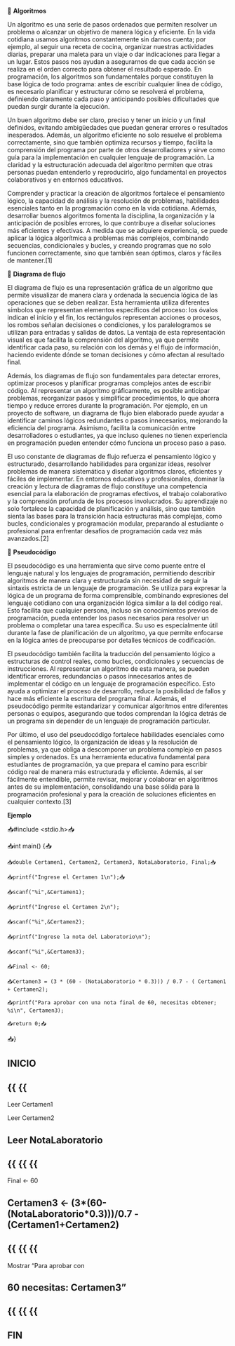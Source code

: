 
🧩 **Algoritmos**

Un algoritmo es una serie de pasos ordenados que permiten resolver un problema o alcanzar un objetivo de manera lógica y eficiente. En la vida cotidiana usamos algoritmos constantemente sin darnos cuenta; por ejemplo, al seguir una receta de cocina, organizar nuestras actividades diarias, preparar una maleta para un viaje o dar indicaciones para llegar a un lugar. Estos pasos nos ayudan a asegurarnos de que cada acción se realiza en el orden correcto para obtener el resultado esperado. En programación, los algoritmos son fundamentales porque constituyen la base lógica de todo programa: antes de escribir cualquier línea de código, es necesario planificar y estructurar cómo se resolverá el problema, definiendo claramente cada paso y anticipando posibles dificultades que puedan surgir durante la ejecución.

Un buen algoritmo debe ser claro, preciso y tener un inicio y un final definidos, evitando ambigüedades que puedan generar errores o resultados inesperados. Además, un algoritmo eficiente no solo resuelve el problema correctamente, sino que también optimiza recursos y tiempo, facilita la comprensión del programa por parte de otros desarrolladores y sirve como guía para la implementación en cualquier lenguaje de programación. La claridad y la estructuración adecuada del algoritmo permiten que otras personas puedan entenderlo y reproducirlo, algo fundamental en proyectos colaborativos y en entornos educativos.

Comprender y practicar la creación de algoritmos fortalece el pensamiento lógico, la capacidad de análisis y la resolución de problemas, habilidades esenciales tanto en la programación como en la vida cotidiana. Además, desarrollar buenos algoritmos fomenta la disciplina, la organización y la anticipación de posibles errores, lo que contribuye a diseñar soluciones más eficientes y efectivas. A medida que se adquiere experiencia, se puede aplicar la lógica algorítmica a problemas más complejos, combinando secuencias, condicionales y bucles, y creando programas que no solo funcionen correctamente, sino que también sean óptimos, claros y fáciles de mantener.[1]

🔄 **Diagrama de flujo**

El diagrama de flujo es una representación gráfica de un algoritmo que permite visualizar de manera clara y ordenada la secuencia lógica de las operaciones que se deben realizar. Esta herramienta utiliza diferentes símbolos que representan elementos específicos del proceso: los óvalos indican el inicio y el fin, los rectángulos representan acciones o procesos, los rombos señalan decisiones o condiciones, y los paralelogramos se utilizan para entradas y salidas de datos. La ventaja de esta representación visual es que facilita la comprensión del algoritmo, ya que permite identificar cada paso, su relación con los demás y el flujo de información, haciendo evidente dónde se toman decisiones y cómo afectan al resultado final.

Además, los diagramas de flujo son fundamentales para detectar errores, optimizar procesos y planificar programas complejos antes de escribir código. Al representar un algoritmo gráficamente, es posible anticipar problemas, reorganizar pasos y simplificar procedimientos, lo que ahorra tiempo y reduce errores durante la programación. Por ejemplo, en un proyecto de software, un diagrama de flujo bien elaborado puede ayudar a identificar caminos lógicos redundantes o pasos innecesarios, mejorando la eficiencia del programa. Asimismo, facilita la comunicación entre desarrolladores o estudiantes, ya que incluso quienes no tienen experiencia en programación pueden entender cómo funciona un proceso paso a paso.

El uso constante de diagramas de flujo refuerza el pensamiento lógico y estructurado, desarrollando habilidades para organizar ideas, resolver problemas de manera sistemática y diseñar algoritmos claros, eficientes y fáciles de implementar. En entornos educativos y profesionales, dominar la creación y lectura de diagramas de flujo constituye una competencia esencial para la elaboración de programas efectivos, el trabajo colaborativo y la comprensión profunda de los procesos involucrados. Su aprendizaje no solo fortalece la capacidad de planificación y análisis, sino que también sienta las bases para la transición hacia estructuras más complejas, como bucles, condicionales y programación modular, preparando al estudiante o profesional para enfrentar desafíos de programación cada vez más avanzados.[2]

💬 **Pseudocódigo**

El pseudocódigo es una herramienta que sirve como puente entre el lenguaje natural y los lenguajes de programación, permitiendo describir algoritmos de manera clara y estructurada sin necesidad de seguir la sintaxis estricta de un lenguaje de programación. Se utiliza para expresar la lógica de un programa de forma comprensible, combinando expresiones del lenguaje cotidiano con una organización lógica similar a la del código real. Esto facilita que cualquier persona, incluso sin conocimientos previos de programación, pueda entender los pasos necesarios para resolver un problema o completar una tarea específica. Su uso es especialmente útil durante la fase de planificación de un algoritmo, ya que permite enfocarse en la lógica antes de preocuparse por detalles técnicos de codificación.

El pseudocódigo también facilita la traducción del pensamiento lógico a estructuras de control reales, como bucles, condicionales y secuencias de instrucciones. Al representar un algoritmo de esta manera, se pueden identificar errores, redundancias o pasos innecesarios antes de implementar el código en un lenguaje de programación específico. Esto ayuda a optimizar el proceso de desarrollo, reduce la posibilidad de fallos y hace más eficiente la escritura del programa final. Además, el pseudocódigo permite estandarizar y comunicar algoritmos entre diferentes personas o equipos, asegurando que todos comprendan la lógica detrás de un programa sin depender de un lenguaje de programación particular.

Por último, el uso del pseudocódigo fortalece habilidades esenciales como el pensamiento lógico, la organización de ideas y la resolución de problemas, ya que obliga a descomponer un problema complejo en pasos simples y ordenados. Es una herramienta educativa fundamental para estudiantes de programación, ya que prepara el camino para escribir código real de manera más estructurada y eficiente. Además, al ser fácilmente entendible, permite revisar, mejorar y colaborar en algoritmos antes de su implementación, consolidando una base sólida para la programación profesional y para la creación de soluciones eficientes en cualquier contexto.[3]



**Ejemplo**


📥#include <stdio.h>📥

📥int main() {📥
    
    📥double Certamen1, Certamen2, Certamen3, NotaLaboratorio, Final;📥
    
    📥printf("Ingrese el Certamen 1\n");📥
    
    📥scanf("%i",&Certamen1);
    
    📥printf("Ingrese el Certamen 2\n");
    
    📥scanf("%i",&Certamen2);
    
    📥printf("Ingrese la nota del Laboratorio\n");
    
    📥scanf("%i",&Certamen3);
    
    📥Final <- 60;
    
    📥Certamen3 = (3 * (60 - (NotaLaboratorio * 0.3))) / 0.7 - ( Certamen1 + Certamen2);
    
    📥printf("Para aprobar con una nota final de 60, necesitas obtener; %i\n", Certamen3);
    
    📥return 0;📥

📥}



 INICIO
-----------------------
   {{
   {{
----------------------- 

Leer Certamen1   
  
Leer Certamen2

Leer NotaLaboratorio
-----------------------
   {{
   {{
   {{
-----------------------
Final ← 60                  

Certamen3 ← (3*(60-(NotaLaboratorio*0.3)))/0.7 - (Certamen1+Certamen2) 
------------------------
   {{
   {{
   {{
-------------------------
Mostrar “Para aprobar con
  
60 necesitas: Certamen3”
-------------------------
   {{
   {{
   {{
------------------------
   FIN
------------------------













